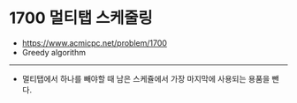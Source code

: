 # 1700 멀티탭 스케줄링

- https://www.acmicpc.net/problem/1700
- Greedy algorithm
---
- 멀티탭에서 하나를 빼야할 때 남은 스케쥴에서 가장 마지막에 사용되는 용품을 뺀다.